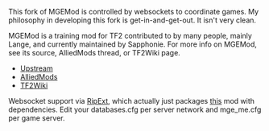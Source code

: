 This fork of MGEMod is controlled by websockets to coordinate games.
My philosophy in developing this fork is get-in-and-get-out. It isn't very clean.

MGEMod is a training mod for TF2 contributed to by many people, mainly Lange, and currently maintained by Sapphonie.
For more info on MGEMod, see its source, AlliedMods thread, or TF2Wiki page.
- [Upstream](https://github.com/sapphonie/mgemod)
- [AlliedMods](https://forums.alliedmods.net/showthread.php?t=154755)
- [TF2Wiki](http://wiki.teamfortress.com/wiki/MGE_Mod)

Websocket support via [RipExt](https://github.com/eldoradoel/sm-ripext-websocket), which actually just packages [this](https://github.com/Dreae/SourceMod-Websockets/) mod with dependencies.
Edit your databases.cfg per server network and mge_me.cfg per game server.
